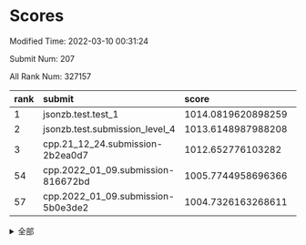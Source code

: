 # Scores

Modified Time: 2022-03-10 00:31:24

Submit Num: 207

All Rank Num: 327157

| rank |               submit               |       score        |       sigma        | pk_num |
| :--- | :--------------------------------- | :----------------- | :----------------- | :----- |
| 1    | jsonzb.test.test_1                 | 1014.0819620898259 | 0.7957104877667344 | 6322   |
| 2    | jsonzb.test.submission_level_4     | 1013.6148987988208 | 0.8117197130204797 | 6324   |
| 3    | cpp.21_12_24.submission-2b2ea0d7   | 1012.652776103282  | 0.8084088862038886 | 6316   |
| 54   | cpp.2022_01_09.submission-816672bd | 1005.7744958696366 | 0.7028638069528108 | 6328   |
| 57   | cpp.2022_01_09.submission-5b0e3de2 | 1004.7326163268611 | 0.7206699320785667 | 6325   |


<details>
<summary>全部</summary>

| rank |                 submit                 |       score        |       sigma        | pk_num |
| :--- | :------------------------------------- | :----------------- | :----------------- | :----- |
| 1    | jsonzb.test.test_1                     | 1014.0819620898259 | 0.7957104877667344 | 6322   |
| 2    | jsonzb.test.submission_level_4         | 1013.6148987988208 | 0.8117197130204797 | 6324   |
| 3    | cpp.21_12_24.submission-2b2ea0d7       | 1012.652776103282  | 0.8084088862038886 | 6316   |
| 4    | gobigger.level_3.submission_level_3_14 | 1012.202471044283  | 0.7801792139354535 | 6324   |
| 5    | gobigger.level_3.submission_level_3_5  | 1011.3330699381044 | 0.7639394657137515 | 6321   |
| 6    | gobigger.level_3.submission_level_3_0  | 1011.2355157156604 | 0.7593097197073264 | 6328   |
| 7    | gobigger.level_3.submission_level_3_20 | 1011.0457519455285 | 0.7772493857440536 | 6320   |
| 8    | gobigger.level_3.submission_level_3_33 | 1010.9657854441988 | 0.7716968337022178 | 6325   |
| 9    | gobigger.level_3.submission_level_3_36 | 1010.8921866109316 | 0.7492937091070911 | 6322   |
| 10   | gobigger.level_3.submission_level_3_28 | 1010.8658215092579 | 0.7713948713867614 | 6321   |
| 11   | gobigger.level_3.submission_level_3_41 | 1010.7742075227037 | 0.770469790804508  | 6325   |
| 12   | gobigger.level_3.submission_level_3_24 | 1010.6198137203941 | 0.7592068875819298 | 6321   |
| 13   | gobigger.level_3.submission_level_3_37 | 1010.5864822067698 | 0.7623358414051824 | 6322   |
| 14   | gobigger.level_3.submission_level_3_16 | 1010.5382050000359 | 0.7366685277678241 | 6325   |
| 15   | gobigger.level_3.submission_level_3_46 | 1010.5293437664301 | 0.7653761074015623 | 6314   |
| 16   | gobigger.level_3.submission_level_3_2  | 1010.4626768314251 | 0.7869360246570866 | 6321   |
| 17   | gobigger.level_3.submission_level_3_12 | 1010.4327178869522 | 0.7840386318373742 | 6322   |
| 18   | gobigger.level_3.submission_level_3_49 | 1010.4065315214699 | 0.765366064060603  | 6322   |
| 19   | gobigger.level_3.submission_level_3_44 | 1010.1240366683213 | 0.769024685221372  | 6322   |
| 20   | gobigger.level_3.submission_level_3_21 | 1010.1049021423551 | 0.7565426687873683 | 6320   |
| 21   | gobigger.level_3.submission_level_3_17 | 1009.9305955665145 | 0.7460273447939557 | 6321   |
| 22   | gobigger.level_3.submission_level_3_11 | 1009.9265644749745 | 0.7503949699450978 | 6319   |
| 23   | gobigger.level_3.submission_level_3_42 | 1009.9262076423969 | 0.7433754658256274 | 6320   |
| 24   | gobigger.level_3.submission_level_3_25 | 1009.8449841254256 | 0.7548071516634595 | 6327   |
| 25   | gobigger.level_3.submission_level_3_15 | 1009.8428336251552 | 0.7611530744838826 | 6322   |
| 26   | gobigger.level_3.submission_level_3_1  | 1009.8415380734863 | 0.7617074110798365 | 6317   |
| 27   | gobigger.level_3.submission_level_3_6  | 1009.7375277203995 | 0.7410265898479422 | 6323   |
| 28   | gobigger.level_3.submission_level_3_29 | 1009.7360463706605 | 0.7814658961069412 | 6316   |
| 29   | gobigger.level_3.submission_level_3_9  | 1009.666257123179  | 0.7521938992892517 | 6325   |
| 30   | gobigger.level_3.submission_level_3_48 | 1009.6385276710395 | 0.7520374566171374 | 6323   |
| 31   | gobigger.level_3.submission_level_3_35 | 1009.5157269939288 | 0.7555033882291862 | 6324   |
| 32   | gobigger.level_3.submission_level_3_38 | 1009.4902234309828 | 0.7517511079080453 | 6323   |
| 33   | gobigger.level_3.submission_level_3_19 | 1009.4836238042691 | 0.7467814075313298 | 6317   |
| 34   | gobigger.level_3.submission_level_3_31 | 1009.4672975955087 | 0.7681091459572635 | 6327   |
| 35   | gobigger.level_3.submission_level_3_8  | 1009.4218750843606 | 0.7406428652223769 | 6322   |
| 36   | gobigger.level_3.submission_level_3_47 | 1009.3721784828961 | 0.7459409456589318 | 6318   |
| 37   | gobigger.level_3.submission_level_3_43 | 1009.348357589704  | 0.7513933608419449 | 6322   |
| 38   | gobigger.level_3.submission_level_3_30 | 1009.2298849277654 | 0.7527692452061641 | 6327   |
| 39   | gobigger.level_3.submission_level_3_27 | 1009.1661578422483 | 0.7466448118896235 | 6327   |
| 40   | gobigger.level_3.submission_level_3_23 | 1009.1371722506727 | 0.7464337578524498 | 6321   |
| 41   | gobigger.level_3.submission_level_3_4  | 1009.097306201361  | 0.7561263970104887 | 6324   |
| 42   | gobigger.level_3.submission_level_3_26 | 1009.0928041707815 | 0.7451800524720856 | 6318   |
| 43   | gobigger.level_3.submission_level_3_13 | 1009.0075610224385 | 0.7612697700756729 | 6316   |
| 44   | gobigger.level_3.submission_level_3_22 | 1008.9824328576015 | 0.7354168964330982 | 6322   |
| 45   | gobigger.level_3.submission_level_3_45 | 1008.8827985345155 | 0.757374273468014  | 6324   |
| 46   | gobigger.level_3.submission_level_3_40 | 1008.8270700276834 | 0.7608877840714036 | 6323   |
| 47   | gobigger.level_3.submission_level_3_7  | 1008.7840248018526 | 0.7417596774173004 | 6325   |
| 48   | gobigger.level_3.submission_level_3_32 | 1008.7764605532614 | 0.7622205821718052 | 6324   |
| 49   | gobigger.level_3.submission_level_3_34 | 1008.6943816047701 | 0.7288088823809009 | 6321   |
| 50   | gobigger.level_3.submission_level_3_10 | 1008.58418895872   | 0.7449593251814141 | 6325   |
| 51   | gobigger.level_3.submission_level_3_39 | 1008.5410634734823 | 0.7484602133139795 | 6325   |
| 52   | gobigger.level_3.submission_level_3_18 | 1008.0289246462386 | 0.752288986599096  | 6322   |
| 53   | gobigger.level_3.submission_level_3_3  | 1007.9363982402954 | 0.7371981885734841 | 6321   |
| 54   | cpp.2022_01_09.submission-816672bd     | 1005.7744958696366 | 0.7028638069528108 | 6328   |
| 55   | gobigger.level_1.submission_level_1_46 | 1005.0423570350698 | 0.7184383634155989 | 6317   |
| 56   | gobigger.level_1.submission_level_1_16 | 1004.9998640429106 | 0.7160198507467288 | 6325   |
| 57   | cpp.2022_01_09.submission-5b0e3de2     | 1004.7326163268611 | 0.7206699320785667 | 6325   |
| 58   | gobigger.level_1.submission_level_1_29 | 1004.7053616202401 | 0.7198258690797111 | 6326   |
| 59   | gobigger.level_1.submission_level_1_39 | 1004.5698200200183 | 0.7334715095321725 | 6323   |
| 60   | gobigger.level_1.submission_level_1_20 | 1004.4595321764978 | 0.7202061708227327 | 6316   |
| 61   | gobigger.level_1.submission_level_1_7  | 1004.4511048985754 | 0.7202738161492684 | 6322   |
| 62   | gobigger.level_1.submission_level_1_10 | 1004.4261575309561 | 0.7260376347430262 | 6323   |
| 63   | gobigger.level_1.submission_level_1_17 | 1004.3310113374898 | 0.7146461948654532 | 6324   |
| 64   | gobigger.level_1.submission_level_1_4  | 1004.1743734823331 | 0.7279026404053945 | 6330   |
| 65   | gobigger.level_1.submission_level_1_28 | 1004.1701480560581 | 0.727506333178672  | 6321   |
| 66   | gobigger.level_1.submission_level_1_12 | 1004.1274034815548 | 0.7089116918430125 | 6318   |
| 67   | gobigger.level_1.submission_level_1_6  | 1004.0558830337086 | 0.7201709871746543 | 6323   |
| 68   | gobigger.level_1.submission_level_1_19 | 1004.0099220966538 | 0.7213978637061775 | 6322   |
| 69   | gobigger.level_1.submission_level_1_47 | 1003.8961748915493 | 0.7218623406885785 | 6321   |
| 70   | gobigger.level_1.submission_level_1_31 | 1003.8663748152692 | 0.7149203619662626 | 6325   |
| 71   | gobigger.level_1.submission_level_1_25 | 1003.8620078175035 | 0.7112819577350437 | 6323   |
| 72   | gobigger.level_1.submission_level_1_13 | 1003.8130609015823 | 0.711910923575852  | 6321   |
| 73   | gobigger.level_1.submission_level_1_43 | 1003.7708704143756 | 0.712525250677583  | 6322   |
| 74   | gobigger.level_1.submission_level_1_49 | 1003.7706159633434 | 0.7199835804075095 | 6324   |
| 75   | gobigger.level_1.submission_level_1_38 | 1003.6925230301555 | 0.7115160445550942 | 6318   |
| 76   | gobigger.level_1.submission_level_1_33 | 1003.6803130060439 | 0.7031720068605964 | 6324   |
| 77   | gobigger.level_1.submission_level_1_45 | 1003.6525351253724 | 0.7287021421794483 | 6319   |
| 78   | gobigger.level_1.submission_level_1_9  | 1003.638945728577  | 0.7208430614660134 | 6324   |
| 79   | gobigger.level_1.submission_level_1_37 | 1003.6307188683035 | 0.7070070978506132 | 6322   |
| 80   | gobigger.level_1.submission_level_1_32 | 1003.6297951100818 | 0.713966468695655  | 6324   |
| 81   | gobigger.level_1.submission_level_1_27 | 1003.6069453140783 | 0.7161441265624019 | 6317   |
| 82   | gobigger.level_1.submission_level_1_24 | 1003.4753099909396 | 0.7309705147827623 | 6322   |
| 83   | gobigger.level_1.submission_level_1_0  | 1003.4083649872513 | 0.7106251428773196 | 6322   |
| 84   | gobigger.level_1.submission_level_1_1  | 1003.3968825195001 | 0.7173393348642968 | 6323   |
| 85   | gobigger.level_1.submission_level_1_35 | 1003.3893028734115 | 0.7163477463453821 | 6317   |
| 86   | gobigger.level_1.submission_level_1_11 | 1003.383160455919  | 0.7152998954015137 | 6323   |
| 87   | gobigger.level_1.submission_level_1_48 | 1003.2116825285128 | 0.7065053509082888 | 6322   |
| 88   | gobigger.level_1.submission_level_1_41 | 1003.1180332612633 | 0.7162209240183721 | 6322   |
| 89   | gobigger.level_1.submission_level_1_23 | 1003.0543650336758 | 0.7045317420019502 | 6318   |
| 90   | gobigger.level_1.submission_level_1_21 | 1002.9914844089935 | 0.7066218038903767 | 6324   |
| 91   | gobigger.level_1.submission_level_1_42 | 1002.9089852405041 | 0.7110361451987545 | 6320   |
| 92   | gobigger.level_1.submission_level_1_34 | 1002.8542125083068 | 0.7175793443151406 | 6326   |
| 93   | gobigger.level_1.submission_level_1_8  | 1002.8433999770281 | 0.7204774793117007 | 6325   |
| 94   | gobigger.level_1.submission_level_1_15 | 1002.7851603379531 | 0.7174078264727682 | 6322   |
| 95   | gobigger.level_1.submission_level_1_36 | 1002.6550699558824 | 0.7025329408971649 | 6320   |
| 96   | gobigger.level_1.submission_level_1_14 | 1002.5926121097802 | 0.7062834391314462 | 6317   |
| 97   | gobigger.level_1.submission_level_1_5  | 1002.5588073456197 | 0.7122490280975363 | 6317   |
| 98   | gobigger.level_1.submission_level_1_44 | 1002.469321654388  | 0.7116251347936393 | 6319   |
| 99   | gobigger.level_1.submission_level_1_2  | 1002.3892235230437 | 0.7170977572100142 | 6318   |
| 100  | gobigger.level_1.submission_level_1_18 | 1002.3478604470647 | 0.7091455657264041 | 6324   |
| 101  | gobigger.level_1.submission_level_1_30 | 1002.3405843313649 | 0.704684579334311  | 6322   |
| 102  | gobigger.level_1.submission_level_1_22 | 1002.3122480890695 | 0.7122216341139648 | 6324   |
| 103  | gobigger.level_1.submission_level_1_3  | 1002.1588667041375 | 0.7184119664029713 | 6329   |
| 104  | gobigger.level_1.submission_level_1_40 | 1002.0441489746069 | 0.7046137115791007 | 6322   |
| 105  | gobigger.level_1.submission_level_1_26 | 1001.5621694121671 | 0.7194291786513304 | 6314   |
| 106  | gobigger.random.submission_random_28   | 997.6423393504638  | 0.7131811294773697 | 6323   |
| 107  | gobigger.random.submission_random_19   | 997.58114013404    | 0.7116737198012922 | 6325   |
| 108  | gobigger.random.submission_random_23   | 997.4090352211489  | 0.7081398126964615 | 6321   |
| 109  | gobigger.random.submission_random_8    | 997.356751623057   | 0.7015568790358784 | 6324   |
| 110  | gobigger.random.submission_random_46   | 997.0679647005978  | 0.7145447615235117 | 6323   |
| 111  | gobigger.random.submission_random_39   | 996.9125012320495  | 0.7051351446814191 | 6323   |
| 112  | gobigger.random.submission_random_27   | 996.8128184296337  | 0.7096412715497761 | 6319   |
| 113  | gobigger.random.submission_random_16   | 996.7657362119759  | 0.7094011656760737 | 6323   |
| 114  | gobigger.random.submission_random_20   | 996.7610054992616  | 0.7210581761496578 | 6323   |
| 115  | gobigger.random.submission_random_26   | 996.7026342798301  | 0.6965005504186084 | 6318   |
| 116  | gobigger.random.submission_random_5    | 996.5946583734831  | 0.7061685371110903 | 6323   |
| 117  | gobigger.random.submission_random_4    | 996.5616533149101  | 0.7090850322158202 | 6317   |
| 118  | gobigger.random.submission_random_42   | 996.5034169328103  | 0.7158778882512351 | 6324   |
| 119  | gobigger.random.submission_random_13   | 996.4848445295235  | 0.7058829586994071 | 6322   |
| 120  | gobigger.random.submission_random_6    | 996.4548314295657  | 0.7167618275147346 | 6321   |
| 121  | gobigger.random.submission_random_44   | 996.3270777227424  | 0.711365208266684  | 6325   |
| 122  | gobigger.random.submission_random_30   | 996.2933192507177  | 0.7223227375270517 | 6320   |
| 123  | gobigger.random.submission_random_45   | 996.2546030793683  | 0.7180444044481672 | 6323   |
| 124  | gobigger.random.submission_random_29   | 996.2344084586905  | 0.7082063185194031 | 6322   |
| 125  | gobigger.random.submission_random_9    | 996.2316973129884  | 0.7205107381235707 | 6319   |
| 126  | gobigger.random.submission_random_33   | 996.203104579486   | 0.7212221152557414 | 6320   |
| 127  | gobigger.random.submission_random_11   | 996.1710685416024  | 0.7225394087518477 | 6322   |
| 128  | gobigger.random.submission_random_48   | 996.1103658820334  | 0.7082428126627751 | 6316   |
| 129  | gobigger.random.submission_random_32   | 995.9634129490054  | 0.7301822611045441 | 6325   |
| 130  | gobigger.random.submission_random_36   | 995.9452363230623  | 0.7166581078922764 | 6318   |
| 131  | gobigger.random.submission_random_12   | 995.8585152030979  | 0.7136003043939995 | 6320   |
| 132  | gobigger.random.submission_random_17   | 995.8473990868613  | 0.7160480812354156 | 6325   |
| 133  | gobigger.random.submission_random_35   | 995.8240547325256  | 0.7085555328523806 | 6325   |
| 134  | gobigger.random.submission_random_40   | 995.8169695569715  | 0.7121108195211083 | 6325   |
| 135  | gobigger.random.submission_random_24   | 995.8012677758599  | 0.7161613576186242 | 6325   |
| 136  | gobigger.random.submission_random_1    | 995.725624201114   | 0.7116106235977637 | 6324   |
| 137  | gobigger.random.submission_random_18   | 995.6809255797098  | 0.7225929351713829 | 6313   |
| 138  | gobigger.random.submission_random_0    | 995.6715041687861  | 0.7052406356121078 | 6323   |
| 139  | gobigger.random.submission_random_49   | 995.6325356679338  | 0.7014696555117037 | 6314   |
| 140  | gobigger.random.submission_random_15   | 995.6218006518678  | 0.729148286406119  | 6327   |
| 141  | gobigger.random.submission_random_7    | 995.6105042113921  | 0.7069192388118468 | 6321   |
| 142  | gobigger.random.submission_random_22   | 995.5161561398994  | 0.7171819155061101 | 6321   |
| 143  | gobigger.random.submission_random_14   | 995.5021882445723  | 0.7170773497463049 | 6326   |
| 144  | gobigger.random.submission_random_25   | 995.4609637548173  | 0.7185940207819953 | 6321   |
| 145  | gobigger.random.submission_random_2    | 995.4568171887042  | 0.7132677969286039 | 6320   |
| 146  | gobigger.random.submission_random_21   | 995.3473226054293  | 0.7190673368145272 | 6322   |
| 147  | gobigger.random.submission_random_3    | 995.3086349295609  | 0.7384846039663134 | 6320   |
| 148  | gobigger.random.submission_random_38   | 995.2539529058336  | 0.7128351875136016 | 6321   |
| 149  | gobigger.random.submission_random_34   | 995.2471048752509  | 0.7069072276678834 | 6318   |
| 150  | gobigger.random.submission_random_31   | 995.1824950701772  | 0.7194057303458807 | 6323   |
| 151  | gobigger.random.submission_random_10   | 995.1571548236793  | 0.6990333334805954 | 6319   |
| 152  | gobigger.random.submission_random_47   | 994.772413021187   | 0.71777370837315   | 6321   |
| 153  | gobigger.random.submission_random_41   | 994.5710501911548  | 0.7093283338579468 | 6326   |
| 154  | gobigger.level_2.submission_level_2_14 | 994.3996239681279  | 0.7261073019897992 | 6319   |
| 155  | gobigger.random.submission_random_37   | 994.3737317342633  | 0.7239584877764701 | 6319   |
| 156  | gobigger.level_2.submission_level_2_49 | 993.8820987361966  | 0.7264119203640588 | 6320   |
| 157  | gobigger.random.submission_random_43   | 993.8377669477471  | 0.7096794354990573 | 6323   |
| 158  | gobigger.level_2.submission_level_2_9  | 993.5329905847965  | 0.7221382367929176 | 6322   |
| 159  | gobigger.level_2.submission_level_2_43 | 993.432164437051   | 0.730708901023409  | 6323   |
| 160  | gobigger.level_2.submission_level_2_8  | 993.4199657493098  | 0.745706766643124  | 6319   |
| 161  | gobigger.level_2.submission_level_2_34 | 993.3910144699618  | 0.7303499042841695 | 6325   |
| 162  | gobigger.level_2.submission_level_2_10 | 993.3612813725999  | 0.7525976147068997 | 6317   |
| 163  | gobigger.level_2.submission_level_2_21 | 993.3075292324476  | 0.7453060225107166 | 6323   |
| 164  | gobigger.level_2.submission_level_2_32 | 993.1344593373336  | 0.7310940629021767 | 6326   |
| 165  | gobigger.level_2.submission_level_2_27 | 993.0442288656815  | 0.7384269105983922 | 6323   |
| 166  | gobigger.level_2.submission_level_2_12 | 993.0010113909642  | 0.7368547595656851 | 6317   |
| 167  | gobigger.level_2.submission_level_2_41 | 992.9750326944703  | 0.7219846835249402 | 6322   |
| 168  | gobigger.level_2.submission_level_2_7  | 992.9481339571186  | 0.7207087279966233 | 6330   |
| 169  | gobigger.level_2.submission_level_2_48 | 992.9216862823866  | 0.7352982338001723 | 6313   |
| 170  | gobigger.level_2.submission_level_2_29 | 992.7952594885116  | 0.7281588797646319 | 6325   |
| 171  | gobigger.level_2.submission_level_2_2  | 992.7262404620652  | 0.741659622472695  | 6320   |
| 172  | gobigger.level_2.submission_level_2_44 | 992.5743635440919  | 0.754224135756453  | 6323   |
| 173  | gobigger.level_2.submission_level_2_30 | 992.4062285889464  | 0.7381125681776999 | 6321   |
| 174  | gobigger.level_2.submission_level_2_31 | 992.3440879687453  | 0.7296786116812346 | 6320   |
| 175  | gobigger.level_2.submission_level_2_26 | 992.3253330726552  | 0.7346725277034508 | 6325   |
| 176  | gobigger.level_2.submission_level_2_45 | 992.3063956280823  | 0.736911574170299  | 6321   |
| 177  | gobigger.level_2.submission_level_2_23 | 992.2867975901324  | 0.7385962129992566 | 6322   |
| 178  | gobigger.level_2.submission_level_2_20 | 992.282899886609   | 0.7605298186463108 | 6324   |
| 179  | gobigger.level_2.submission_level_2_3  | 992.1690238488147  | 0.7298814618508076 | 6323   |
| 180  | gobigger.level_2.submission_level_2_47 | 992.1438670311733  | 0.7441933214070202 | 6322   |
| 181  | gobigger.level_2.submission_level_2_36 | 992.1315004000446  | 0.7451557939505232 | 6321   |
| 182  | gobigger.level_2.submission_level_2_19 | 992.106174620709   | 0.7389897527255943 | 6319   |
| 183  | gobigger.level_2.submission_level_2_28 | 992.0918930931093  | 0.737415961021548  | 6321   |
| 184  | gobigger.level_2.submission_level_2_17 | 992.0055104680523  | 0.7579472105545103 | 6322   |
| 185  | gobigger.level_2.submission_level_2_0  | 991.855443840444   | 0.7369493737823027 | 6323   |
| 186  | gobigger.level_2.submission_level_2_18 | 991.8348182091706  | 0.7464945934811852 | 6328   |
| 187  | gobigger.level_2.submission_level_2_4  | 991.8312739104235  | 0.7668618468723671 | 6318   |
| 188  | gobigger.level_2.submission_level_2_46 | 991.6445141217248  | 0.7644271089463279 | 6326   |
| 189  | gobigger.level_2.submission_level_2_13 | 991.5933091695135  | 0.7424494600603994 | 6320   |
| 190  | gobigger.level_2.submission_level_2_35 | 991.5416434514401  | 0.74724736867037   | 6319   |
| 191  | gobigger.level_2.submission_level_2_16 | 991.3410901425663  | 0.7449697485670465 | 6325   |
| 192  | gobigger.level_2.submission_level_2_6  | 991.32871753306    | 0.7536136300281085 | 6328   |
| 193  | gobigger.level_2.submission_level_2_33 | 991.3181480110494  | 0.7535447510030385 | 6321   |
| 194  | gobigger.level_2.submission_level_2_40 | 991.2813050198266  | 0.739214590850979  | 6322   |
| 195  | gobigger.level_2.submission_level_2_38 | 991.2685832210058  | 0.761648562662506  | 6322   |
| 196  | gobigger.level_2.submission_level_2_39 | 991.2529948920378  | 0.7473651546901026 | 6320   |
| 197  | gobigger.level_2.submission_level_2_5  | 991.2433402467153  | 0.7680478352038975 | 6324   |
| 198  | gobigger.level_2.submission_level_2_24 | 991.2049332899956  | 0.773363142493024  | 6324   |
| 199  | gobigger.level_2.submission_level_2_22 | 991.0361014813872  | 0.7497986764999454 | 6325   |
| 200  | gobigger.level_2.submission_level_2_15 | 990.9816061263332  | 0.7468718463815088 | 6322   |
| 201  | gobigger.level_2.submission_level_2_1  | 990.8028377877584  | 0.764002266667814  | 6318   |
| 202  | gobigger.level_2.submission_level_2_37 | 990.2013131216326  | 0.7711647977655954 | 6321   |
| 203  | gobigger.level_2.submission_level_2_42 | 990.1822111290163  | 0.7749823739201991 | 6322   |
| 204  | gobigger.level_2.submission_level_2_11 | 989.6827657063687  | 0.7746532206824088 | 6322   |
| 205  | gobigger.level_2.submission_level_2_25 | 989.4489752936771  | 0.7932466426320428 | 6322   |
| 206  | gobigger.none.submission_none_0        | 978.1271746853164  | 1.2074999206712171 | 6323   |
| 207  | gobigger.none.submission_none_1        | 976.5961351319346  | 1.3591100757114116 | 6320   |

</details>